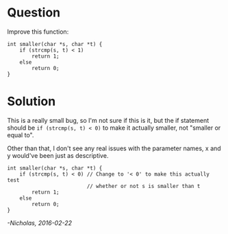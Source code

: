 # Question

Improve this function:

    int smaller(char *s, char *t) {
        if (strcmp(s, t) < 1)
            return 1;
        else
            return 0;
    }

# Solution

This is a really small bug, so I'm not sure if this is it, but the if statement
should be `if (strcmp(s, t) < 0)` to make it actually smaller, not "smaller
or equal to".

Other than that, I don't see any real issues with the parameter names, x and y
would've been just as descriptive.

    int smaller(char *s, char *t) {
        if (strcmp(s, t) < 0) // Change to '< 0' to make this actually test
                              // whether or not s is smaller than t
            return 1;
        else
            return 0;
    }

_-Nicholas, 2016-02-22_

